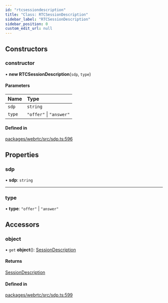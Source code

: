 ```yaml
---
id: "rtcsessiondescription"
title: "Class: RTCSessionDescription"
sidebar_label: "RTCSessionDescription"
sidebar_position: 0
custom_edit_url: null
---
```


## Constructors

### constructor

• **new RTCSessionDescription**(`sdp`, `type`)

#### Parameters

| Name | Type |
| :------ | :------ |
| `sdp` | `string` |
| `type` | ``"offer"`` \| ``"answer"`` |

#### Defined in

[packages/webrtc/src/sdp.ts:596](https://github.com/shinyoshiaki/werift-webrtc/blob/8a77e73/packages/webrtc/src/sdp.ts#L596)

## Properties

### sdp

• **sdp**: `string`

___

### type

• **type**: ``"offer"`` \| ``"answer"``

## Accessors

### object

• `get` **object**(): [SessionDescription](sessiondescription.md)

#### Returns

[SessionDescription](sessiondescription.md)

#### Defined in

[packages/webrtc/src/sdp.ts:599](https://github.com/shinyoshiaki/werift-webrtc/blob/8a77e73/packages/webrtc/src/sdp.ts#L599)
